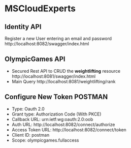 # MSCloudExperts

## Identity API
Register a new User entering an email and password
http://localhost:8082/swagger/index.html

## OlympicGames API
- Secured Rest API to CRUD the **weightlifting** resource http://localhost:8081/swagger/index.html
- Main Query http://localhost:8081/weightlifting/rank

## Configure New Token POSTMAN
- Type:              Oauth 2.0
- Grant type:        Authorization Code (With PKCE)
- Callback URL:      urn:ietf:wg:oauth:2.0:oob
- Auth URL:          http://localhost:8082/connect/authorize
- Access Token URL:  http://localhost:8082/connect/token
- Client ID:         postman
- Scope:             olympicgames.fullaccess
